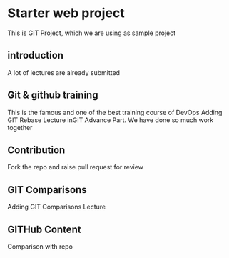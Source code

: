 # Starter web project
This is GIT Project, which we are using as sample project 

## introduction 
A lot of lectures are already submitted

## Git & github training
This is the famous and one of the best training course of DevOps
Adding GIT Rebase Lecture inGIT Advance Part. We have done so much work together

## Contribution
Fork the repo and raise pull request for review

## GIT Comparisons
Adding GIT Comparisons Lecture

## GITHub Content 
Comparison with repo